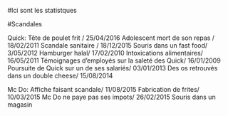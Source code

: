 #Ici sont les statistques

#Scandales
	
Quick:
Tête de poulet frit / 25/04/2016
Adolescent mort de son repas / 18/02/2011
Scandale sanitaire / 18/12/2015
Souris dans un fast food/ 3/05/2012 
	Hamburger halal/ 17/02/2010
	Intoxications alimentaires/ 16/05/2011
	Témoignages d’employés sur la saleté des Quick/ 16/01/2009
	Poursuite de Quick sur un de ses salariés/ 03/01/2013
	Des os retrouvés dans un double cheese/ 15/08/2014
	
Mc Do:
	Affiche faisant scandale/ 11/08/2015
	Fabrication de frites/ 10/03/2015
	Mc Do ne paye pas ses impots/ 26/02/2015
	Souris dans un magasin  
